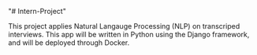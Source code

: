 "# Intern-Project" 

This project applies Natural Langauge Processing (NLP) on transcriped interviews. This app will be written in Python using the Django framework, and will be deployed through Docker. 
